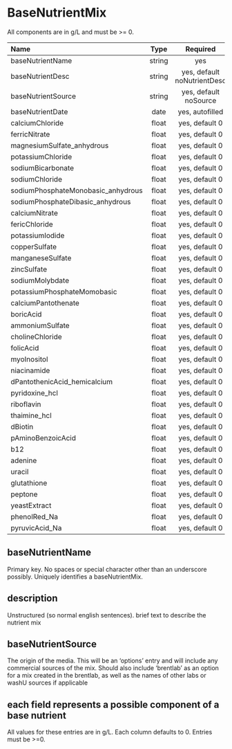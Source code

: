 # BaseNutrientMix

All components are in g/L and must be >= 0. 

Name                                      | Type                 | Required  
:-----------------------------------------|:--------------------:|:---------:
    baseNutrientName                      | string               | yes
    baseNutrientDesc                      | string               | yes, default noNutrientDesc
    baseNutrientSource                    | string               | yes, default noSource
    baseNutrientDate                      | date                 | yes, autofilled
    calciumChloride                       | float                | yes, default 0
    ferricNitrate                         | float                | yes, default 0
    magnesiumSulfate_anhydrous            | float                | yes, default 0
    potassiumChloride                     | float                | yes, default 0
    sodiumBicarbonate                     | float                | yes, default 0
    sodiumChloride                        | float                | yes, default 0
    sodiumPhosphateMonobasic_anhydrous    | float                | yes, default 0
    sodiumPhosphateDibasic_anhydrous      | float                | yes, default 0
    calciumNitrate                        | float                | yes, default 0
    fericChloride                         | float                | yes, default 0
    potassiumIodide                       | float                | yes, default 0
    copperSulfate                         | float                | yes, default 0
    manganeseSulfate                      | float                | yes, default 0
    zincSulfate                           | float                | yes, default 0
    sodiumMolybdate                       | float                | yes, default 0
    potassiumPhosphateMomobasic           | float                | yes, default 0
    calciumPantothenate                   | float                | yes, default 0
    boricAcid                             | float                | yes, default 0
    ammoniumSulfate                       | float                | yes, default 0
    cholineChloride                       | float                | yes, default 0
    folicAcid                             | float                | yes, default 0
    myoInositol                           | float                | yes, default 0
    niacinamide                           | float                | yes, default 0
    dPantothenicAcid_hemicalcium          | float                | yes, default 0
    pyridoxine_hcl                        | float                | yes, default 0
    riboflavin                            | float                | yes, default 0
    thaimine_hcl                          | float                | yes, default 0
    dBiotin                               | float                | yes, default 0
    pAminoBenzoicAcid                     | float                | yes, default 0
    b12                                   | float                | yes, default 0
    adenine                               | float                | yes, default 0
    uracil                                | float                | yes, default 0
    glutathione                           | float                | yes, default 0
    peptone                               | float                | yes, default 0
    yeastExtract                          | float                | yes, default 0
    phenolRed_Na                          | float                | yes, default 0
    pyruvicAcid_Na                        | float                | yes, default 0

## baseNutrientName

Primary key. No spaces or special character other than an underscore possibly. Uniquely identifies a baseNutrientMix.

## description

Unstructured (so normal english sentences). brief text to describe the nutrient mix

## baseNutrientSource

The origin of the media. This will be an ‘options’ entry and will include any commercial sources of the mix. Should also include ‘brentlab’ as an option for a mix created in the brentlab, as well as the names of other labs or washU sources if applicable

## each field represents a possible component of a base nutrient

All values for these entries are in g/L. Each column defaults to 0. Entries must be >=0.